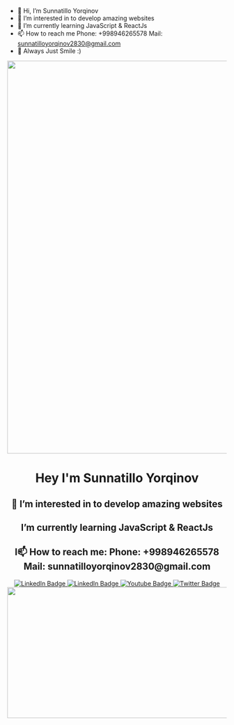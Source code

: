 - 👋 Hi, I’m Sunnatillo Yorqinov
- 👀 I’m interested in to develop amazing websites
- 🌱 I’m currently learning JavaScript & ReactJs 
- 📫 How to reach me 
     Phone: +998946265578
     Mail: sunnatilloyorqinov2830@gmail.com
- 💞️ Always Just Smile :)

<!---
Yorqinovs/Yorqinovs is a ✨ special ✨ repository because its `README.md` (this file) appears on your GitHub profile.
You can click the Preview link to take a look at your changes.
--->
<div id="header" align="center">
     <img src="https://media.giphy.com/media/v1.Y2lkPTc5MGI3NjExd3ppODQ5MjRzbDJoMm4xZDl1NWhrb2tteTU0eXVlNmxsM21oc25uMiZlcD12MV9pbnRlcm5hbF9naWZfYnlfaWQmY3Q9Zw/f9ePxTZc0BkspSisd3/giphy.gif" width="900"/>
</div>

<div id="header" align="center">
  <h1>Hey I'm Sunnatillo Yorqinov</h1>
     <h2>👀 I’m interested in to develop amazing websites</h2>
     <h2>I’m currently learning JavaScript & ReactJs</h2>
     <h2>I📫 How to reach me:
          Phone: +998946265578
          Mail: sunnatilloyorqinov2830@gmail.com</h2>
     
</div>

<div id="header" align="center">
<div id="badges">
  <a href="https://t.me/Greatiwill_28_30">
    <img src="https://img.shields.io/badge/Telegram-blue?style=for-the-badge&logo=telegram&logoColor=white" alt="LinkedIn Badge"/>
  </a>
  <a href="https://www.linkedin.com/in/sunnatillo-yorqinov-7567a8274/">
    <img src="https://img.shields.io/badge/LinkedIn-blue?style=for-the-badge&logo=linkedin&logoColor=white" alt="LinkedIn Badge"/>
  </a>
  <a href="https://youtube.com/channel/UCZ4K6AlGxfpgN8UcsHC6eGw">
    <img src="https://img.shields.io/badge/YouTube-red?style=for-the-badge&logo=youtube&logoColor=white" alt="Youtube Badge"/>
  </a>
  <a href="https://twitter.com/">
    <img src="https://img.shields.io/badge/Twitter-blue?style=for-the-badge&logo=twitter&logoColor=white" alt="Twitter Badge"/>
  </a>
</div>
</div>

<div align="center">
  <img src="https://media.giphy.com/media/dWesBcTLavkZuG35MI/giphy.gif" width="600" height="300"/>
</div>
